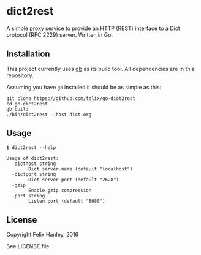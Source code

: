 # dict2rest

A simple proxy service to provide an HTTP (REST) interface to a Dict protocol
(RFC 2229) server. Written in Go.

## Installation

This project currently uses [gb](https://getgb.io) as its build tool. All
dependencies are in this repository.

Assuming you have `gb` installed it should be as simple as this:

```shell
git clone https://github.com/felix/go-dict2rest
cd go-dict2rest
gb build
./bin/dict2rest --host dict.org
```

## Usage

```
$ dict2rest --help

Usage of dict2rest:
  -dicthost string
        Dict server name (default "localhost")
  -dictport string
        Dict server port (default "2628")
  -gzip
        Enable gzip compression
  -port string
        Listen port (default "8080")
```

## License

Copyright Felix Hanley, 2016

See LICENSE file.
